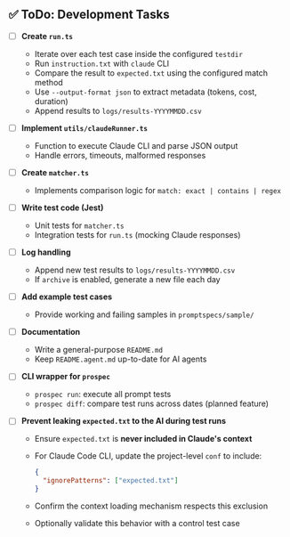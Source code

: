## ✅ ToDo: Development Tasks

* [ ] **Create `run.ts`**

  * Iterate over each test case inside the configured `testdir`
  * Run `instruction.txt` with `claude` CLI
  * Compare the result to `expected.txt` using the configured match method
  * Use `--output-format json` to extract metadata (tokens, cost, duration)
  * Append results to `logs/results-YYYYMMDD.csv`

* [ ] **Implement `utils/claudeRunner.ts`**

  * Function to execute Claude CLI and parse JSON output
  * Handle errors, timeouts, malformed responses

* [ ] **Create `matcher.ts`**

  * Implements comparison logic for `match: exact | contains | regex`

* [ ] **Write test code (Jest)**

  * Unit tests for `matcher.ts`
  * Integration tests for `run.ts` (mocking Claude responses)

* [ ] **Log handling**

  * Append new test results to `logs/results-YYYYMMDD.csv`
  * If `archive` is enabled, generate a new file each day

* [ ] **Add example test cases**

  * Provide working and failing samples in `promptspecs/sample/`

* [ ] **Documentation**

  * Write a general-purpose `README.md`
  * Keep `README.agent.md` up-to-date for AI agents

* [ ] **CLI wrapper for `prospec`**

  * `prospec run`: execute all prompt tests
  * `prospec diff`: compare test runs across dates (planned feature)

* [ ] **Prevent leaking `expected.txt` to the AI during test runs**

  * Ensure `expected.txt` is **never included in Claude's context**
  * For Claude Code CLI, update the project-level `conf` to include:

    ```json
    {
      "ignorePatterns": ["expected.txt"]
    }
    ```
  * Confirm the context loading mechanism respects this exclusion
  * Optionally validate this behavior with a control test case


